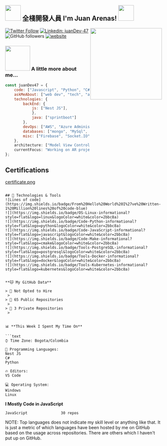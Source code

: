 <h2><img src="https://media.giphy.com/media/QssGEmpkyEOhBCb7e1/giphy.gif" width="50"/> 全棧開發人員  I'm Juan Arenas! <img src="https://media.giphy.com/media/ejfEZhz0nh2kR0SZzn/giphy.gif" width="50"></h2>
<img align='right' src="https://media.giphy.com/media/ZDTbix65Me1YDNLDF3/giphy.gif" width="230"> 
</em>



[![Twitter Follow](https://img.shields.io/twitter/follow/juanDev47?label=Follow)](https://twitter.com/intent/follow?screen_name=juanDev47)
[![Linkedin: juanDev-47](https://img.shields.io/badge/-juanDev47-blue?style=flat-square&logo=Linkedin&logoColor=white&link=https://www.linkedin.com/in/juan-pablo-arenas-7b09a4173/)](https://www.linkedin.com/in/juan-pablo-arenas-7b09a4173/)
![GitHub followers](https://img.shields.io/github/followers/juanDev-47?label=Follow&style=social)
[![website](https://img.shields.io/badge/Website-46a2f1.svg?&style=flat-square&logo=Google-Chrome&logoColor=white&link=https://juan-pablo-arenas-cv.netlify.app/)](https://juan-pablo-arenas-cv.netlify.app/)

### <img src="https://media.giphy.com/media/5eLDrEaRGHegx2FeF2/giphy.gif" width="80"> A little more about me...  

```javascript
const juanDev47 = {
    code: ["Javascript", "Python", "C#"],
    askMeAbout: ["web dev", "tech", "app dev"],
    technologies: {
        backEnd: {
            js: ["Nest JS"],
            },
            java: ["sprintboot"]
        },
        devOps: ["AWS", "Azure Administrator", "Docker🐳", "GitHub actions"],
        databases: ["mongo", "MySql", "sqlite", "postgres"],
        misc: ["Firebase", "Socket.IO", "Mongo atlas"]
    },
    architecture: ["Model View Controller", "Progressive web applications", "Single page applications"],
    currentFocus: "Working on AR project",
};

```
## Certifications

[certificate.png](https://www.credly.com/badges/063986fd-fe25-4b99-8df2-8cccee6a2a92)

```

## 🔧 Technologies & Tools
![Lines of code](https://img.shields.io/badge/From%20Hello%20World%20I%27ve%20Written-1%20Million%20lines%20of%20code-blue)
![](https://img.shields.io/badge/OS-Linux-informational?style=flat&logo=linux&logoColor=white&color=2bbc8a)
![](https://img.shields.io/badge/Code-Python-informational?style=flat&logo=python&logoColor=white&color=2bbc8a)
![](https://img.shields.io/badge/Code-JavaScript-informational?style=flat&logo=javascript&logoColor=white&color=2bbc8a)
![](https://img.shields.io/badge/Code-Make-informational?style=flat&logo=cmake&logoColor=white&color=2bbc8a)
![](https://img.shields.io/badge/Tools-PostgreSQL-informational?style=flat&logo=postgresql&logoColor=white&color=2bbc8a)
![](https://img.shields.io/badge/Tools-Docker-informational?style=flat&logo=docker&logoColor=white&color=2bbc8a)
![](https://img.shields.io/badge/Tools-Kubernetes-informational?style=flat&logo=kubernetes&logoColor=white&color=2bbc8a)


**🐱 My GitHub Data** 

> 🚫 Not Opted to Hire
 > 
> 📜 65 Public Repositories 
 > 
> 🔑 3 Private Repositories  
 > 


📊 **This Week I Spent My Time On** 

```text
⌚︎ Time Zone: Bogota/Colombia

💬 Programming Languages: 
Nest JS 
C#
Python

🔥 Editors: 
VS Code           

💻 Operating System: 
Windows                     
Linux     

```

**I Mostly Code in JavaScript** 

```text
JavaScript               30 repos  

```


NOTE: Top languages does not indicate my skill level or anything like that. It is just a metric of which languages have been hosted by me on GitHub based on the usage across repositories. There are others which I haven't put up on GitHub.
